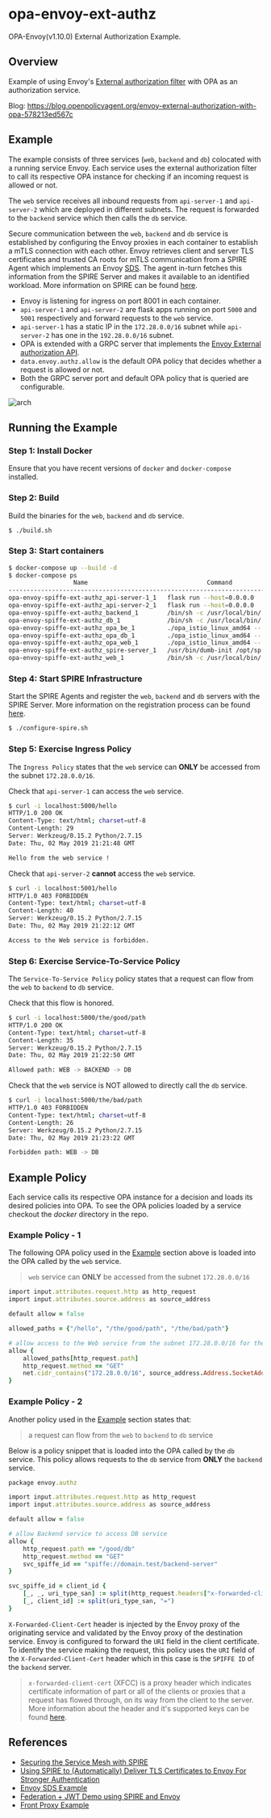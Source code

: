 # opa-envoy-ext-authz

OPA-Envoy(v1.10.0) External Authorization Example.

## Overview

Example of using Envoy's [External authorization filter](https://www.envoyproxy.io/docs/envoy/v1.10.0/intro/arch_overview/ext_authz_filter.html) with OPA as an authorization service.

Blog: https://blog.openpolicyagent.org/envoy-external-authorization-with-opa-578213ed567c

## Example

The example consists of three services (`web`, `backend` and `db`) colocated with a running service Envoy. Each service uses the external authorization filter to call its respective OPA instance for checking if an incoming request is allowed or not.

The `web` service receives all inbound requests from `api-server-1` and `api-server-2` which are deployed in different subnets. The request is forwarded to the `backend` service which then calls the `db` service.

Secure communication between the `web`, `backend` and `db` service is established by configuring the Envoy proxies in each container to establish a mTLS connection with each other. Envoy retrieves client and server TLS certificates and trusted CA roots for mTLS communication from a SPIRE Agent which implements an Envoy [SDS](https://www.envoyproxy.io/docs/envoy/v1.10.0/configuration/secret#). The agent in-turn fetches this information from the SPIRE Server and makes it available to an identified workload. More information on SPIRE can be found [here](https://spiffe.io/spire/overview/).

- Envoy is listening for ingress on port 8001 in each container.
- `api-server-1` and `api-server-2` are flask apps running on port `5000` and `5001` respectively and forward requests to the `web` service.
- `api-server-1` has a static IP in the `172.28.0.0/16` subnet while `api-server-2` has one in the `192.28.0.0/16` subnet.
- OPA is extended with a GRPC server that implements the [Envoy External authorization API](https://www.envoyproxy.io/docs/envoy/v1.10.0/intro/arch_overview/ext_authz_filter.html).
- `data.envoy.authz.allow` is the default OPA policy that decides whether a request is allowed or not.
- Both the GRPC server port and default OPA policy that is queried are configurable.

![arch](./arch.png)

## Running the Example

### Step 1: Install Docker

Ensure that you have recent versions of `docker` and `docker-compose` installed.

### Step 2: Build

Build the binaries for the `web`, `backend` and `db` service.

```bash
$ ./build.sh
```

### Step 3: Start containers

```bash
$ docker-compose up --build -d
$ docker-compose ps
                  Name                                 Command               State                 Ports
----------------------------------------------------------------------------------------------------------------------
opa-envoy-spiffe-ext-authz_api-server-1_1   flask run --host=0.0.0.0         Up      0.0.0.0:5000->5000/tcp
opa-envoy-spiffe-ext-authz_api-server-2_1   flask run --host=0.0.0.0         Up      0.0.0.0:5001->5000/tcp, 5001/tcp
opa-envoy-spiffe-ext-authz_backend_1        /bin/sh -c /usr/local/bin/ ...   Up      10000/tcp
opa-envoy-spiffe-ext-authz_db_1             /bin/sh -c /usr/local/bin/ ...   Up      10000/tcp
opa-envoy-spiffe-ext-authz_opa_be_1         ./opa_istio_linux_amd64 -- ...   Up      0.0.0.0:9192->9192/tcp
opa-envoy-spiffe-ext-authz_opa_db_1         ./opa_istio_linux_amd64 -- ...   Up      0.0.0.0:9193->9193/tcp
opa-envoy-spiffe-ext-authz_opa_web_1        ./opa_istio_linux_amd64 -- ...   Up      0.0.0.0:9191->9191/tcp
opa-envoy-spiffe-ext-authz_spire-server_1   /usr/bin/dumb-init /opt/sp ...   Up
opa-envoy-spiffe-ext-authz_web_1            /bin/sh -c /usr/local/bin/ ...   Up      10000/tcp, 0.0.0.0:8001->8001/tcp
```

### Step 4: Start SPIRE Infrastructure

Start the SPIRE Agents and register the `web`, `backend` and `db` servers with the SPIRE Server. More information on the registration process can be found [here](https://spiffe.io/spire/overview/#workload-registration).

```bash
$ ./configure-spire.sh
```

### Step 5: Exercise Ingress Policy

The `Ingress Policy` states that the `web` service can **ONLY** be accessed from the subnet `172.28.0.0/16`.

Check that `api-server-1` can access the `web` service.

```bash
$ curl -i localhost:5000/hello
HTTP/1.0 200 OK
Content-Type: text/html; charset=utf-8
Content-Length: 29
Server: Werkzeug/0.15.2 Python/2.7.15
Date: Thu, 02 May 2019 21:21:48 GMT

Hello from the web service !
```

Check that `api-server-2` **cannot** access the `web` service.

```bash
$ curl -i localhost:5001/hello
HTTP/1.0 403 FORBIDDEN
Content-Type: text/html; charset=utf-8
Content-Length: 40
Server: Werkzeug/0.15.2 Python/2.7.15
Date: Thu, 02 May 2019 21:22:12 GMT

Access to the Web service is forbidden.
```

### Step 6: Exercise Service-To-Service Policy

The `Service-To-Service Policy` policy states that a request can flow from the `web` to `backend` to `db` service.

Check that this flow is honored.

```bash
$ curl -i localhost:5000/the/good/path
HTTP/1.0 200 OK
Content-Type: text/html; charset=utf-8
Content-Length: 35
Server: Werkzeug/0.15.2 Python/2.7.15
Date: Thu, 02 May 2019 21:22:50 GMT

Allowed path: WEB -> BACKEND -> DB
```

Check that the `web` service is NOT allowed to directly call the `db` service.

```bash
$ curl -i localhost:5000/the/bad/path
HTTP/1.0 403 FORBIDDEN
Content-Type: text/html; charset=utf-8
Content-Length: 26
Server: Werkzeug/0.15.2 Python/2.7.15
Date: Thu, 02 May 2019 21:23:22 GMT

Forbidden path: WEB -> DB
```

## Example Policy

Each service calls its respective OPA instance for a decision and loads its desired policies into OPA. To see the OPA policies loaded by a service checkout the *docker* directory in the repo.

### Example Policy - 1

The following OPA policy used in the [Example](#Example) section above is loaded into the OPA called by the `web` service.

> `web` service can **ONLY** be accessed from the subnet `172.28.0.0/16`

```ruby
import input.attributes.request.http as http_request
import input.attributes.source.address as source_address

default allow = false

allowed_paths = {"/hello", "/the/good/path", "/the/bad/path"}

# allow access to the Web service from the subnet 172.28.0.0/16 for the allowed paths
allow {
    allowed_paths[http_request.path]
    http_request.method == "GET"
    net.cidr_contains("172.28.0.0/16", source_address.Address.SocketAddress.address)
}
```

### Example Policy - 2

Another policy used in the [Example](#Example) section states that:

> a request can flow from the `web` to `backend` to `db` service

Below is a policy snippet that is loaded into the OPA called by the `db` service. This policy allows requests to the `db` service from **ONLY** the `backend` service.

```ruby
package envoy.authz

import input.attributes.request.http as http_request
import input.attributes.source.address as source_address

default allow = false

# allow Backend service to access DB service
allow {
    http_request.path == "/good/db"
    http_request.method == "GET"
    svc_spiffe_id == "spiffe://domain.test/backend-server"
}

svc_spiffe_id = client_id {
    [_, _, uri_type_san] := split(http_request.headers["x-forwarded-client-cert"], ";")
    [_, client_id] := split(uri_type_san, "=")
}
```

`X-Forwarded-Client-Cert` header is injected by the Envoy proxy of the originating service and validated by the Envoy proxy of the destination service. Envoy is configured to forward the `URI` field in the client certificate. To identify the service making the request, this policy uses the `URI` field of the `X-Forwarded-Client-Cert` header which in this case is the `SPIFFE ID` of the `backend` server.

> `x-forwarded-client-cert` (XFCC) is a proxy header which indicates certificate information of part or all of the clients or proxies that a request has flowed through, on its way from the client to the server. More information about the header and it's supported keys can be found [here](https://www.envoyproxy.io/docs/envoy/v1.10.0/configuration/http_conn_man/headers#config-http-conn-man-headers-x-forwarded-client-cert).

## References

* [Securing the Service Mesh with SPIRE](https://blog.envoyproxy.io/securing-the-service-mesh-with-spire-0-3-abb45cd79810)
* [Using SPIRE to (Automatically) Deliver TLS Certificates to Envoy For Stronger Authentication](https://blog.envoyproxy.io/using-spire-to-automatically-deliver-tls-certificates-to-envoy-for-stronger-authentication-be5606ac9c75)
* [Envoy SDS Example](https://github.com/spiffe/spire/tree/master/examples/envoy)
* [Federation + JWT Demo using SPIRE and Envoy](https://github.com/spiffe/spiffe-example/tree/master/spiffe-envoy-agent)
* [Front Proxy Example](https://www.envoyproxy.io/docs/envoy/v1.10.0/start/sandboxes/front_proxy)
